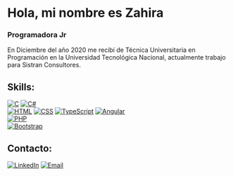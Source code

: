 # Hola, mi nombre es Zahira
### Programadora Jr

En Diciembre del año 2020 me recibí de Técnica Universitaria en Programación en la Universidad Tecnológica Nacional, actualmente trabajo para Sistran Consultores.

## Skills:
[![C](https://img.shields.io/badge/C-00599C?style=for-the-badge&logo=c&logoColor=white)]()
[![C#](https://img.shields.io/badge/C%23-239120?style=for-the-badge&logo=c-sharp&logoColor=white)]()
</br>
[![HTML](https://img.shields.io/badge/HTML5-E34F26?style=for-the-badge&logo=html5&logoColor=white)]()
[![CSS](https://img.shields.io/badge/CSS3-1572B6?style=for-the-badge&logo=css3&logoColor=white)]()
[![TypeScript](https://img.shields.io/badge/TypeScript-007ACC?style=for-the-badge&logo=typescript&logoColor=white)]()
[![Angular](https://img.shields.io/badge/Angular-DD0031?style=for-the-badge&logo=angular&logoColor=white)]()
</br>
[![PHP](https://img.shields.io/badge/PHP-777BB4?style=for-the-badge&logo=php&logoColor=white)]()
</br>
[![Bootstrap](https://img.shields.io/badge/Bootstrap-563D7C?style=for-the-badge&logo=bootstrap&logoColor=white)]()
</br>

## Contacto:

[![LinkedIn](https://img.shields.io/badge/LinkedIn-0077B5?style=for-the-badge&logo=linkedin&logoColor=white)](https://www.linkedin.com/in/zahira-ginette-barriento-877867197/)
[![Email](https://img.shields.io/badge/zbarriento@gmail.com-D14836?style=for-the-badge&logo=gmail&logoColor=white&labelColor=101010)](mailto:zbarriento@gmail.com)
